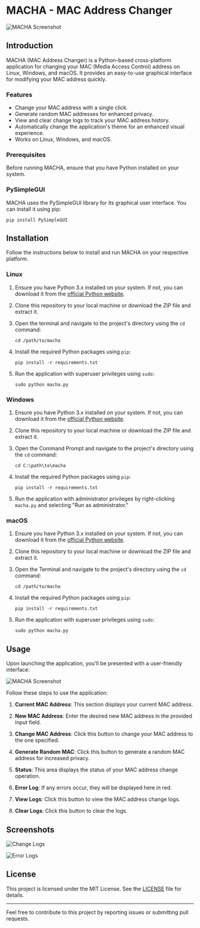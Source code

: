 # MACHA - MAC Address Changer

![MACHA Screenshot](img/macha.png)

## Introduction

MACHA (MAC Address Changer) is a Python-based cross-platform application for changing your MAC (Media Access Control) address on Linux, Windows, and macOS. It provides an easy-to-use graphical interface for modifying your MAC address quickly.

### Features

- Change your MAC address with a single click.
- Generate random MAC addresses for enhanced privacy.
- View and clear change logs to track your MAC address history.
- Automatically change the application's theme for an enhanced visual experience.
- Works on Linux, Windows, and macOS.

### Prerequisites

Before running MACHA, ensure that you have Python installed on your system.

### PySimpleGUI

MACHA uses the PySimpleGUI library for its graphical user interface. You can install it using pip:

```shell
pip install PySimpleGUI
```

## Installation

Follow the instructions below to install and run MACHA on your respective platform.

### Linux

1. Ensure you have Python 3.x installed on your system. If not, you can download it from the [official Python website](https://www.python.org/downloads/).

2. Clone this repository to your local machine or download the ZIP file and extract it.

3. Open the terminal and navigate to the project's directory using the `cd` command:

   ```shell
   cd /path/to/macha
   ```

5. Install the required Python packages using `pip`:

   ```shell
   pip install -r requirements.txt
   ```

7. Run the application with superuser privileges using `sudo`:

   ```shell
   sudo python macha.py
   ```

### Windows

1. Ensure you have Python 3.x installed on your system. If not, you can download it from the [official Python website](https://www.python.org/downloads/windows/).

2. Clone this repository to your local machine or download the ZIP file and extract it.

3. Open the Command Prompt and navigate to the project's directory using the `cd` command:

   ```shell
   cd C:\path\to\macha
   ```

5. Install the required Python packages using `pip`:

   ```shell
   pip install -r requirements.txt
   ```

6. Run the application with administrator privileges by right-clicking `macha.py` and selecting "Run as administrator."

### macOS

1. Ensure you have Python 3.x installed on your system. If not, you can download it from the [official Python website](https://www.python.org/downloads/mac-osx/).

2. Clone this repository to your local machine or download the ZIP file and extract it.

3. Open the Terminal and navigate to the project's directory using the `cd` command:

   ```shell
   cd /path/to/macha
   ```

5. Install the required Python packages using `pip`:

   ```shell
   pip install -r requirements.txt
   ```

7. Run the application with superuser privileges using `sudo`:

   ```shell
   sudo python macha.py
   ```

## Usage

Upon launching the application, you'll be presented with a user-friendly interface:

![MACHA Screenshot](img/macha_screenshot.png)

Follow these steps to use the application:

1. **Current MAC Address**: This section displays your current MAC address.

2. **New MAC Address**: Enter the desired new MAC address in the provided input field.

3. **Change MAC Address**: Click this button to change your MAC address to the one specified.

4. **Generate Random MAC**: Click this button to generate a random MAC address for increased privacy.

5. **Status**: This area displays the status of your MAC address change operation.

6. **Error Log**: If any errors occur, they will be displayed here in red.

7. **View Logs**: Click this button to view the MAC address change logs.

8. **Clear Logs**: Click this button to clear the logs.

## Screenshots

![Change Logs](img/change_logs.png)

![Error Logs](img/error_logs.png)

## License

This project is licensed under the MIT License. See the [LICENSE](LICENSE) file for details.

---

Feel free to contribute to this project by reporting issues or submitting pull requests.
